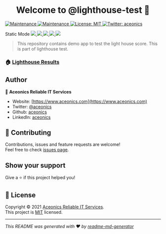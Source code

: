 <h1 align="center">Welcome to @lighthouse-test 👋</h1>
<p>
  <a href="https://github.com/lighthouse-test/angular/actions/workflows/lighthouse.yml" target="_blank">
    <img alt="Maintenance" src="https://github.com/lighthouse-test/angular/actions/workflows/lighthouse.yml/badge.svg" />
  </a>
  <a href="https://github.com/lighthouse-test/gatsby/graphs/commit-activity" target="_blank">
    <img alt="Maintenance" src="https://img.shields.io/badge/Maintained%3F-yes-green.svg" />
  </a>
  <a href="https://github.com/lighthouse-test/badge-generator/blob/main/LICENSE" target="_blank">
    <img alt="License: MIT" src="https://img.shields.io/npm/l/@lighthouse-test/badge-generator" />
  </a>
  <a href="https://twitter.com/aceonics" target="_blank">
    <img alt="Twitter: aceonics" src="https://img.shields.io/twitter/follow/aceonics.svg?style=social" />
  </a>
</p>

<p>
  Static Mode
  <a href="https://lighthouse-test.github.io/gatsby/static/_lighthouse/_.report.html">
    <img src="https://lighthouse-test.github.io/gatsby/static/_lighthouse/_.performance.svg" />
    <img src="https://lighthouse-test.github.io/gatsby/static/_lighthouse/_.accessibility.svg" />
    <img src="https://lighthouse-test.github.io/gatsby/static/_lighthouse/_.best-practices.svg" />
    <img src="https://lighthouse-test.github.io/gatsby/static/_lighthouse/_.seo.svg" />
    <img src="https://lighthouse-test.github.io/gatsby/static/_lighthouse/_.pwa.svg" />
  </a>
</p>

> This repository contains demo app to test the light house score. This is part of lighthouse test.

### 🏠 [Lighthouse Results](https://lighthouse-test.github.io)

## Author

👤 **Aceonics Reliable IT Services**

- Website: [https://www.aceonics.com](https://www.aceonics.com)
- Twitter: [@aceonics](https://twitter.com/aceonics)
- Github: [aceonics](https://github.com/aceonics)
- LinkedIn: [aceonics](https://linkedin.com/company/aceonics)

## 🤝 Contributing

Contributions, issues and feature requests are welcome!<br />Feel free to check [issues page](https://github.com/lighthouse-test/lighthouse.github.io/issues).

## Show your support

Give a ⭐️ if this project helped you!

## 📝 License

Copyright © 2021 [Aceonics Reliable IT Services](https://www.aceonics.com).<br />
This project is [MIT](https://github.com/lighthouse-test/gatsby/blob/master/LICENSE) licensed.

---

_This README was generated with ❤️ by [readme-md-generator](https://github.com/kefranabg/readme-md-generator)_
